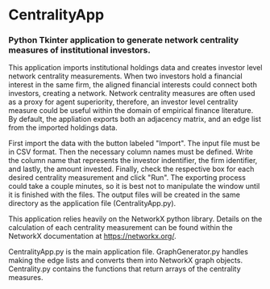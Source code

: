 # CentralityApp

### Python Tkinter application to generate network centrality measures of institutional investors.


This application imports institutional holdings data and creates investor level network centrality measurements. 
When two investors hold a financial interest in the same firm, the aligned financial interests could connect both investors,
creating a network. Network centrality measures are often used as a proxy for agent superiority, therefore, an investor level
centrality measure could be useful within the domain of empirical finance literature. By default, the appliation exports both 
an adjacency matrix, and an edge list from the imported holdings data.


First import the data with the button labeled "Import". The input file must be in CSV format. 
Then the necessary column names must be defined. Write the column name that represents the investor indentifier, the firm
identifier, and lastly, the amount invested. Finally, check the respective box for each desired centrality measurement and
click "Run". The exporting process could take a couple minutes, so it is best not to manipulate the window until it is finished
with the files. The output files will be created in the same directory as the application file (CentralityApp.py).


This application relies heavily on the NetworkX python library. Details on the calculation of each centrality measurement can
be found within the NetworkX documentation at https://networkx.org/.


CentralityApp.py is the main application file.
GraphGenerator.py handles making the edge lists and converts them into NetworkX graph objects.
Centrality.py contains the functions that return arrays of the centrality measures.
